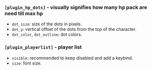 ### `[plugin_hp_dots]` - visually signifies how many hp pack are need till max hp

- `dot_size`: size of the dots in pixels.
- `dot_y`: vertical offset of the dots from the top of the character.
- `dot_color`, `dot_outline`: dot colors.
### `[plugin_playerlist]` - player list

- `visible`: recommended to keep disabled and add a keybind.
- `size`: font size.
